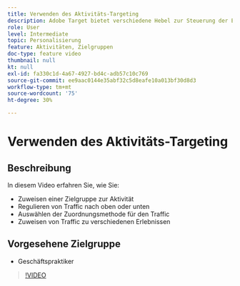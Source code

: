 ```yaml
---
title: Verwenden des Aktivitäts-Targeting
description: Adobe Target bietet verschiedene Hebel zur Steuerung der Erlebnisse, die verschiedenen Zielgruppen angezeigt werden, wenn eine Aktivität live geschaltet wird. Erfahren Sie, wie Sie mithilfe von Zielgruppen und Traffic-Zuordnung steuern können, wer was sieht.
role: User
level: Intermediate
topic: Personalisierung
feature: Aktivitäten, Zielgruppen
doc-type: feature video
thumbnail: null
kt: null
exl-id: fa330c1d-4a67-4927-bd4c-adb57c10c769
source-git-commit: ee9aac0144e35abf32c5d8eafe10a013bf30d8d3
workflow-type: tm+mt
source-wordcount: '75'
ht-degree: 30%

---
```


# Verwenden des Aktivitäts-Targeting

## Beschreibung

In diesem Video erfahren Sie, wie Sie:

* Zuweisen einer Zielgruppe zur Aktivität
* Regulieren von Traffic nach oben oder unten
* Auswählen der Zuordnungsmethode für den Traffic
* Zuweisen von Traffic zu verschiedenen Erlebnissen

## Vorgesehene Zielgruppe

* Geschäftspraktiker

>[!VIDEO](https://video.tv.adobe.com/v/17385/?quality=12)
